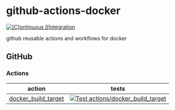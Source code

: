 # github-actions-docker

[![[C]ontinuous [I]ntegration](https://github.com/percebus/github-actions-docker/actions/workflows/always.yml/badge.svg)](https://github.com/percebus/github-actions-docker/actions/workflows/always.yml)

github reusable actions and workflows for docker

## GitHub

### Actions

| action                                                       | tests                                                                                                                                                                                                                                                                 |
| ------------------------------------------------------------ | --------------------------------------------------------------------------------------------------------------------------------------------------------------------------------------------------------------------------------------------------------------------- |
| [docker_build_target](./.github/actions/docker_build_target) | [![Test actions/docker_build_target](https://github.com/percebus/github-actions-docker/actions/workflows/test_actions__docker_build_target.yml/badge.svg)](https://github.com/percebus/github-actions-docker/actions/workflows/test_actions__docker_build_target.yml) |
